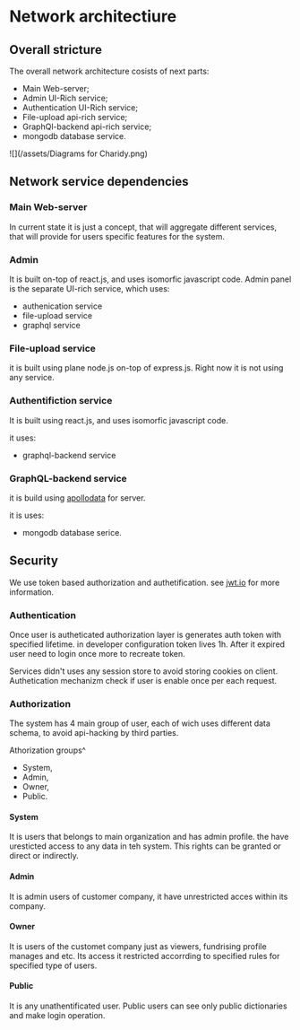 # Network architectiure

## Overall stricture

The overall network architecture cosists of next parts:

- Main Web-server;
- Admin UI-Rich service;
- Authentication UI-Rich service;
- File-upload api-rich service;
- GraphQl-backend api-rich service;
- mongodb database service.

![](/assets/Diagrams for Charidy.png)

## Network service dependencies

### Main Web-server
In current state it is just a concept, that will aggregate different services, that will provide for users specific features for the  system.  

### Admin
It is built on-top of react.js, and uses isomorfic javascript code.
Admin panel is the separate UI-rich service, which uses:
- authenication service
- file-upload service
- graphql service

### File-upload service

it is built using plane node.js on-top of express.js.
Right now it is not using any service.

### Authentifiction service

It is built using react.js, and uses isomorfic javascript code.

it uses:
- graphql-backend service

### GraphQL-backend service

it is build using [apollodata](http://www.apollodata.com) for server.

it is uses:
- mongodb database serice.

## Security 

We use token based authorization and authetification. see [jwt.io](https://jwt.io) for more information.

### Authentication
Once user is autheticated authorization layer is generates auth token with specified lifetime. in developer configuration token lives 1h. After it expired user need to login once more to recreate token.

Services didn't uses any session store to avoid storing cookies on client.
Authetication mechanizm check if user is enable once per each request.

### Authorization

The system has 4 main group of user, each of wich uses different data schema, to avoid api-hacking by third parties.

Athorization groups^
- System,
- Admin,
- Owner,
- Public.

#### System

It is users that belongs to main organization and has admin profile. the have uresticted access to any data in teh system. This rights can be granted or direct or indirectly.

#### Admin

It is admin users of customer company, it have unrestricted acces within its company.

#### Owner

It is users of the customet company just as viewers, fundrising profile manages and etc. Its access it restricted accorrding to specified rules for specified type of users.


#### Public

It is any unathentificated user. Public users can see only public dictionaries and make login operation.

